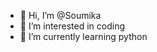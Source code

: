 - 👋 Hi, I’m @Soumika
- 👀 I’m interested in coding
- 🌱 I’m currently learning python


<!---
Soumika123/Soumika123 is a ✨ special ✨ repository because its `README.md` (this file) appears on your GitHub profile.
You can click the Preview link to take a look at your changes.
--->
